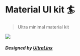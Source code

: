 # Material UI kit 🏄
> Ultra minimal material kit

<img src="https://cdn.dribbble.com/users/168777/screenshots/1803843/material_design_ui_kit.jpg"/>

##### Designed by [UltraLinx](https://dribbble.com/UltraLinx)
